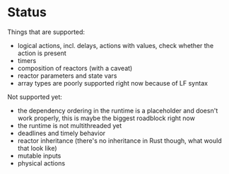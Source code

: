 # Status

Things that are supported:
- logical actions, incl. delays, actions with values, check whether the action is present
- timers
- composition of reactors (with a caveat)
- reactor parameters and state vars
- array types are poorly supported right now because of LF syntax

Not supported yet:
- the dependency ordering in the runtime is a placeholder and doesn't work properly, this is maybe the biggest roadblock right now
- the runtime is not multithreaded yet
- deadlines and timely behavior
- reactor inheritance (there's no inheritance in Rust though, what would that look like)
- mutable inputs
- physical actions
